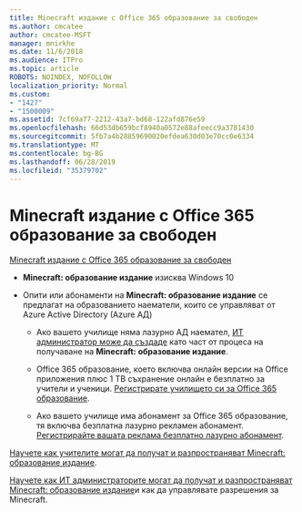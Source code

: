 ```yaml
---
title: Minecraft издание с Office 365 образование за свободен
ms.author: cmcatee
author: cmcatee-MSFT
manager: mnirkhe
ms.date: 11/6/2018
ms.audience: ITPro
ms.topic: article
ROBOTS: NOINDEX, NOFOLLOW
localization_priority: Normal
ms.custom:
- "1427"
- "1500009"
ms.assetid: 7cf69a77-2212-43a7-bd68-122afd876e59
ms.openlocfilehash: 66d53db659bcf8940a0572e88afeecc9a3781430
ms.sourcegitcommit: 5fb7a4b28859690020efdea630d03e70cc0e6334
ms.translationtype: MT
ms.contentlocale: bg-BG
ms.lasthandoff: 06/28/2019
ms.locfileid: "35379702"
---
```

# <a name="minecraft-edition-with-office-365-education-for-free"></a>Minecraft издание с Office 365 образование за свободен

[Minecraft издание с Office 365 образование за свободен](https://docs.microsoft.com/education/windows/get-minecraft-for-education)
  
- **Minecraft: образование издание** изисква Windows 10

- Опити или абонаменти на **Minecraft: образование издание** се предлагат на образованието наематели, които се управляват от Azure Active Directory (Azure АД)

  - Ако вашето училище няма лазурно АД наемател, [ИТ администратор може да създаде](https://docs.microsoft.com/education/windows/school-get-minecraft) като част от процеса на получаване на **Minecraft: образование издание**.

  - Office 365 образование, което включва онлайн версии на Office приложения плюс 1 TB съхранение онлайн е безплатно за учители и ученици. [Регистрирате училището си за Office 365 образование](https://products.office.com/academic/office-365-education-plan).

  - Ако вашето училище има абонамент за Office 365 образование, тя включва безплатна лазурно рекламен абонамент. [Регистрирайте вашата реклама безплатно лазурно абонамент](https://msdn.microsoft.com/library/windows/hardware/mt703369%28v=vs.85%29.aspx).

[Научете как учителите могат да получат и разпространяват Minecraft: образование издание](https://docs.microsoft.com/education/windows/teacher-get-minecraft).
  
[Научете как ИТ администраторите могат да получат и разпространяват Minecraft: образование издание](https://docs.microsoft.com/education/windows/school-get-minecraft)и как да управлявате разрешения за Minecraft.
  